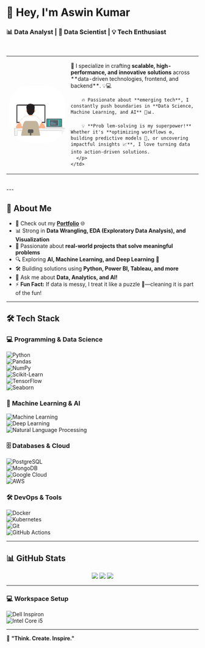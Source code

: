# 👋 Hey, I'm **Aswin Kumar**  

### 📊 **Data Analyst** | 🤖 **Data Scientist** | 💡 **Tech Enthusiast**  

<br>

<table>
  <tr>
    <td>
      <img src="./assets/developer-640px.gif" width="850px" style="border-radius: 50px;" />
    </td>
    <td>
      <p align="left">
        🚀 I specialize in crafting <strong>scalable, high-performance, and innovative solutions</strong> across **data-driven technologies, frontend, and backend**. 💡💻  
        
        🔥 Passionate about **emerging tech**, I constantly push boundaries in **Data Science, Machine Learning, and AI** 🤖📊.  
        
        💡 **Prob lem-solving is my superpower!** Whether it's **optimizing workflows ⚙️, building predictive models 🔮, or uncovering impactful insights 📈**, I love turning data into action-driven solutions.
      </p>
    </td>  
  </tr>
</table>
</br>
---

## 🚀 **About Me**  

- 🔭 Check out my **[Portfolio](https://ashvinz.github.io/PortFolio_New/)** 🌐  
- 📊 Strong in **Data Wrangling, EDA (Exploratory Data Analysis), and Visualization**  
- 🎯 Passionate about **real-world projects that solve meaningful problems**  
- 🔍 Exploring **AI, Machine Learning, and Deep Learning** 🤖  
- 🛠️ Building solutions using **Python, Power BI, Tableau, and more**  
- 💬 Ask me about **Data, Analytics, and AI!**  
- ⚡ **Fun Fact:** If data is messy, I treat it like a puzzle 🧩—cleaning it is part of the fun!  

---

## 🛠️ **Tech Stack**  

### 💻 **Programming & Data Science**  
![Python](https://img.shields.io/badge/-Python-3776AB?style=for-the-badge&logo=python&logoColor=white)  
![Pandas](https://img.shields.io/badge/-Pandas-150458?style=for-the-badge&logo=pandas&logoColor=white)  
![NumPy](https://img.shields.io/badge/-NumPy-013243?style=for-the-badge&logo=numpy&logoColor=white)  
![Scikit-Learn](https://img.shields.io/badge/-Scikit_Learn-F7931E?style=for-the-badge&logo=scikit-learn&logoColor=white)  
![TensorFlow](https://img.shields.io/badge/-TensorFlow-FF6F00?style=for-the-badge&logo=tensorflow&logoColor=white)  
![Seaborn](https://img.shields.io/badge/-Seaborn-3776AB?style=for-the-badge&logo=seaborn&logoColor=white)  

### 🤖 **Machine Learning & AI**  
![Machine Learning](https://img.shields.io/badge/-Machine%20Learning-333333?style=for-the-badge&logo=ml)  
![Deep Learning](https://img.shields.io/badge/-Deep%20Learning-333333?style=for-the-badge&logo=dl)  
![Natural Language Processing](https://img.shields.io/badge/-Natural%20Language%20Processing-333333?style=for-the-badge&logo=nlp)  

### 🗄️ **Databases & Cloud**  
![PostgreSQL](https://img.shields.io/badge/-PostgreSQL-336791?style=for-the-badge&logo=postgresql&logoColor=white)  
![MongoDB](https://img.shields.io/badge/-MongoDB-47A248?style=for-the-badge&logo=mongodb&logoColor=white)  
![Google Cloud](https://img.shields.io/badge/-Google%20Cloud-4285F4?style=for-the-badge&logo=google-cloud&logoColor=white)  
![AWS](https://img.shields.io/badge/-AWS-FF9900?style=for-the-badge&logo=amazon-aws&logoColor=white)  

### 🛠️ **DevOps & Tools**  
![Docker](https://img.shields.io/badge/-Docker-2496ED?style=for-the-badge&logo=docker&logoColor=white)  
![Kubernetes](https://img.shields.io/badge/-Kubernetes-326CE5?style=for-the-badge&logo=kubernetes&logoColor=white)  
![Git](https://img.shields.io/badge/-Git-F05032?style=for-the-badge&logo=git&logoColor=white)  
![GitHub Actions](https://img.shields.io/badge/-GitHub_Actions-2088FF?style=for-the-badge&logo=github-actions&logoColor=white)  

---

## 📊 **GitHub Stats**  

<p align="center">
  <img src="https://github-readme-stats.vercel.app/api?username=ashvinz&show_icons=true&theme=radical" height="150px" />
  <img src="https://github-readme-streak-stats.herokuapp.com/?user=ashvinz&theme=radical" height="150px" />
  <img src="https://github-readme-stats.vercel.app/api/top-langs/?username=ashvinz&layout=compact&theme=radical" height="150px" />
</p>

---

### 💻 **Workspace Setup**  
![Dell Inspiron](https://img.shields.io/badge/Dell-Inspiron_5-0076D6?style=for-the-badge&logo=dell&logoColor=white)  
![Intel Core i5](https://img.shields.io/badge/Intel-Core_i5-0071C5?style=for-the-badge&logo=intel&logoColor=white)  

---

🚀 **"Think. Create. Inspire."**
